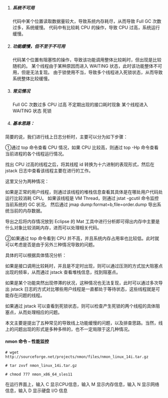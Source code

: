 1. ##### 系统不可用
	
	代码中某个位置读取数据量较大，导致系统内存耗尽，从而导致 Full GC 次数过多，系统缓慢。
	代码中有比较耗 CPU 的操作，导致 CPU 过高，系统运行缓慢。
	
2. ##### 功能缓慢，但不至于不可用

	代码某个位置有阻塞性的操作，导致该功能调用整体比较耗时，但出现是比较随机的。
	某个线程由于某种原因而进入 WAITING 状态，此时该功能整体不可用，但是无法复现。
	由于锁使用不当，导致多个线程进入死锁状态，从而导致系统整体比较缓慢。
	
3. ##### 常见情况
	
	Full GC 次数过多
	CPU 过高
	不定期出现的接口耗时现象
	某个线程进入 WAITING 状态
	死锁
	
4. ##### 基本思路：

简要的说，我们进行线上日志分析时，主要可以分为如下步骤：

①通过 top 命令查看 CPU 情况，如果 CPU 比较高，则通过 top -Hp 命令查看当前进程的各个线程运行情况。

找出 CPU 过高的线程之后，将其线程 id 转换为十六进制的表现形式，然后在 jstack 日志中查看该线程主要在进行的工作。

这里又分为两种情况：

如果是正常的用户线程，则通过该线程的堆栈信息查看其具体是在哪处用户代码处运行比较消耗 CPU。
如果该线程是 VM Thread，则通过 jstat -gcutil 命令监控当前系统的 GC 状况。
然后通过 jmap dump:format=b,file=order.dump 导出系统当前的内存数据。

导出之后将内存情况放到 Eclipse 的 Mat 工具中进行分析即可得出内存中主要是什么对象比较消耗内存，进而可以处理相关代码。

②如果通过 top 命令看到 CPU 并不高，并且系统内存占用率也比较低。此时就可以考虑是否是由于另外三种情况导致的问题。

具体的可以根据具体情况分析：

如果是接口调用比较耗时，并且是不定时出现，则可以通过压测的方式加大阻塞点出现的频率，从而通过 jstack 查看堆栈信息，找到阻塞点。

如果是某个功能突然出现停滞的状况，这种情况也无法复现，此时可以通过多次导出 jstack 日志的方式对比哪些用户线程是一直都处于等待状态，这些线程就是可能存在问题的线程。

如果通过 jstack 可以查看到死锁状态，则可以检查产生死锁的两个线程的具体阻塞点，从而处理相应的问题。

本文主要是提出了五种常见的导致线上功能缓慢的问题，以及排查思路。当然，线上的问题出现的形式是多种多样的，也不一定局限于这几种情况。



#### nmon 命令 – 性能监控

```shell
# wget http://sourceforge.net/projects/nmon/files/nmon_linux_14i.tar.gz

# tar zxvf nmon_linux_14i.tar.gz

# chmod 777 nmon_x86_64_sles11
```

 在运行界面上，输入 C 显示CPU信息，输入 M 显示内存信息，输入 N 显示网络信息，输入 D 显示硬盘 I/O 信息 